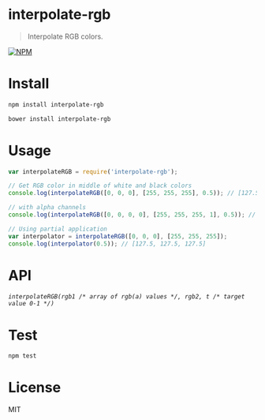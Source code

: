 # interpolate-rgb

> Interpolate RGB colors.

[![NPM](https://nodei.co/npm/interpolate-rgb.png)](https://nodei.co/npm/interpolate-rgb)

# Install

```bash
npm install interpolate-rgb
```

```bash
bower install interpolate-rgb
```

# Usage

```javascript
var interpolateRGB = require('interpolate-rgb');

// Get RGB color in middle of white and black colors
console.log(interpolateRGB([0, 0, 0], [255, 255, 255], 0.5)); // [127.5, 127.5, 127.5]

// with alpha channels
console.log(interpolateRGB([0, 0, 0, 0], [255, 255, 255, 1], 0.5)); // [127.5, 127.5, 127.5, 0.5]

// Using partial application
var interpolator = interpolateRGB([0, 0, 0], [255, 255, 255]);
console.log(interpolator(0.5)); // [127.5, 127.5, 127.5]
```

# API

###### `interpolateRGB(rgb1 /* array of rgb(a) values */, rgb2, t /* target value 0-1 */)`

# Test

```bash
npm test
```

# License

MIT

